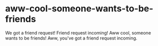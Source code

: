 # aww-cool-someone-wants-to-be-friends
We got a friend request!
Friend request incoming!
Aww cool, someone wants to be friends!
Aww, you've got a friend request incoming.
